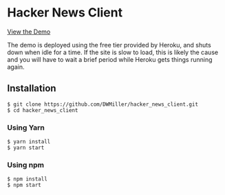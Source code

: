 # Hacker News Client

[View the Demo](https://daves-hacker-news-client.herokuapp.com)

The demo is deployed using the free tier provided by Heroku, and shuts down when idle for a time. If the site is slow to load, this is likely the cause and you will have to wait a brief period while Heroku gets things running again.

## Installation

```
$ git clone https://github.com/DWMiller/hacker_news_client.git
$ cd hacker_news_client
```

### Using Yarn

```
$ yarn install
$ yarn start
```

### Using npm

```
$ npm install
$ npm start
```

